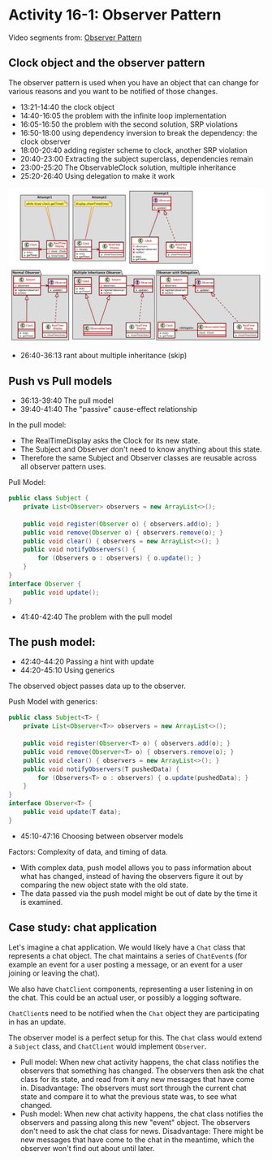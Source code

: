 # Activity 16-1: Observer Pattern

Video segments from: [Observer Pattern](https://learning.oreilly.com/videos/clean-code/9780134661742/9780134661742-CODE_E31)

## Clock object and the observer pattern

The observer pattern is used when you have an object that can change for various reasons and you want to be notified of those changes.

- 13:21-14:40 the clock object
- 14:40-16:05 the problem with the infinite loop implementation
- 16:05-16:50 the problem with the second solution, SRP violations
- 16:50-18:00 using dependency inversion to break the dependency: the clock observer
- 18:00-20:40 adding register scheme to clock, another SRP violation
- 20:40-23:00 Extracting the subject superclass, dependencies remain
- 23:00-25:20 The ObservableClock solution, multiple inheritance
- 25:20-26:40 Using delegation to make it work

![](../images/observerPatterns.png)

- 26:40-36:13  rant about multiple inheritance (skip)

## Push vs Pull models

- 36:13-39:40 The pull model
- 39:40-41:40 The "passive" cause-effect relationship

In the pull model:

- The RealTimeDisplay asks the Clock for its new state.
- The Subject and Observer don't need to know anything about this state.
- Therefore the same Subject and Observer classes are reusable across all observer pattern uses.

Pull Model:
```java
public class Subject {
    private List<Observer> observers = new ArrayList<>();

    public void register(Observer o) { observers.add(o); }
    public void remove(Observer o) { observers.remove(o); }
    public void clear() { observers = new ArrayList<>(); }
    public void notifyObservers() {
        for (Observers o : observers) { o.update(); }
    }
}
interface Observer {
    public void update();
}
```

- 41:40-42:40 The problem with the pull model

## The push model:

- 42:40-44:20 Passing a hint with update
- 44:20-45:10 Using generics

The observed object passes data up to the observer.

Push Model with generics:
```java
public class Subject<T> {
    private List<Observer<T>> observers = new ArrayList<>();

    public void register(Observer<T> o) { observers.add(o); }
    public void remove(Observer<T> o) { observers.remove(o); }
    public void clear() { observers = new ArrayList<>(); }
    public void notifyObservers(T pushedData) {
        for (Observers<T> o : observers) { o.update(pushedData); }
    }
}
interface Observer<T> {
    public void update(T data);
}
```

- 45:10-47:16 Choosing between observer models

Factors: Complexity of data, and timing of data.

- With complex data, push model allows you to pass information about what has changed, instead of having the observers figure it out by comparing the new object state with the old state.
- The data passed via the push model might be out of date by the time it is examined.

## Case study: chat application

Let's imagine a chat application. We would likely have a `Chat` class that represents a chat object. The chat maintains a series of `ChatEvent`s (for example an event for a user posting a message, or an event for a user joining or leaving the chat).

We also have `ChatClient` components, representing a user listening in on the chat. This could be an actual user, or possibly a logging software.

`ChatClient`s need to be notified when the `Chat` object they are participating in has an update.

The observer model is a perfect setup for this. The `Chat` class would extend a `Subject` class, and `ChatClient` would implement `Observer`.

- Pull model: When new chat activity happens, the chat class notifies the observers that something has changed. The observers then ask the chat class for its state, and read from it any new messages that have come in. Disadvantage: The observers must sort through the current chat state and compare it to what the previous state was, to see what changed.
- Push model: When new chat activity happens, the chat class notifies the observers and passing along this new "event" object. The observers don't need to ask the chat class for news. Disadvantage: There might be new messages that have come to the chat in the meantime, which the observer won't find out about until later.

